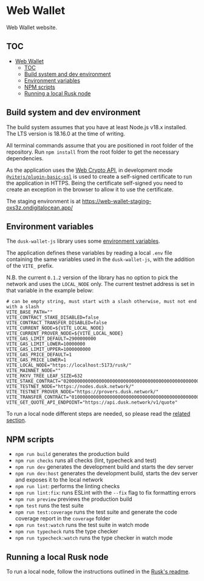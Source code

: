 # Web Wallet

Web Wallet website.

## TOC

- [Web Wallet](#web-wallet)
    - [TOC](#toc)
    - [Build system and dev environment](#build-system-and-dev-environment)
	- [Environment variables](#environment-variables)
    - [NPM scripts](#npm-scripts)
	- [Running a local Rusk node](#running-a-local-rusk-node)

## Build system and dev environment

The build system assumes that you have at least Node.js v18.x installed. The LTS version is 18.16.0 at the time of writing.

All terminal commands assume that you are positioned in root folder of the repository.
Run `npm install` from the root folder to get the necessary dependencies.

As the application uses the [Web Crypto API](https://developer.mozilla.org/en-US/docs/Web/API/Web_Crypto_API), in development mode [`@vitejs/plugin-basic-ssl`](https://github.com/vitejs/vite-plugin-basic-ssl) is used to create a self-signed certificate to run the application in HTTPS. Being the certificate self-signed you need to create an exception in the browser to allow it to use the certificate.

The staging environment is at https://web-wallet-staging-oxs3z.ondigitalocean.app/

## Environment variables
The `dusk-wallet-js` library uses some [environment variables](https://github.com/dusk-network/dusk-wallet-js/blob/main/.env).

The application defines these variables by reading a local `.env` file containing the same variables used in the `dusk-wallet-js`, with the addition of the `VITE_` prefix.

N.B. the current `0.1.2` version of the library has no option to pick the network and uses the `LOCAL_NODE` only. The current testnet address is set in that variable in the example below:

```
# can be empty string, must start with a slash otherwise, must not end with a slash
VITE_BASE_PATH=""
VITE_CONTRACT_STAKE_DISABLED=false
VITE_CONTRACT_TRANSFER_DISABLED=false
VITE_CURRENT_NODE=${VITE_LOCAL_NODE}
VITE_CURRENT_PROVER_NODE=${VITE_LOCAL_NODE}
VITE_GAS_LIMIT_DEFAULT=2900000000
VITE_GAS_LIMIT_LOWER=10000000
VITE_GAS_LIMIT_UPPER=1000000000
VITE_GAS_PRICE_DEFAULT=1
VITE_GAS_PRICE_LOWER=1
VITE_LOCAL_NODE="https://localhost:5173/rusk/"
VITE_MAINNET_NODE=""
VITE_RKYV_TREE_LEAF_SIZE=632
VITE_STAKE_CONTRACT="0200000000000000000000000000000000000000000000000000000000000000"
VITE_TESTNET_NODE="https://nodes.dusk.network/"
VITE_TESTNET_PROVER_NODE="https://provers.dusk.network/"
VITE_TRANSFER_CONTRACT="0100000000000000000000000000000000000000000000000000000000000000"
VITE_GET_QUOTE_API_ENDPOINT="https://api.dusk.network/v1/quote"
```

To run a local node different steps are needed, so please read the [related section](#running-a-local-rusk-node).

## NPM scripts

- `npm run build` generates the production build
- `npm run checks` runs all checks (lint, typecheck and test)
- `npm run dev` generates the development build and starts the dev server
- `npm run dev:host` generates the development build, starts the dev server and exposes it to the local network
- `npm run lint`: performs the linting checks
- `npm run lint:fix`: runs ESLint with the `--fix` flag to fix formatting errors
- `npm run preview` previews the production build
- `npm test` runs the test suite
- `npm run test:coverage` runs the test suite and generate the code coverage report in the `coverage` folder
- `npm run test:watch` runs the test suite in watch mode
- `npm run typecheck` runs the type checker
- `npm run typecheck:watch` runs the type checker in watch mode

## Running a local Rusk node

To run a local node, follow the instructions outlined in the [Rusk's readme](https://github.com/dusk-network/rusk).
